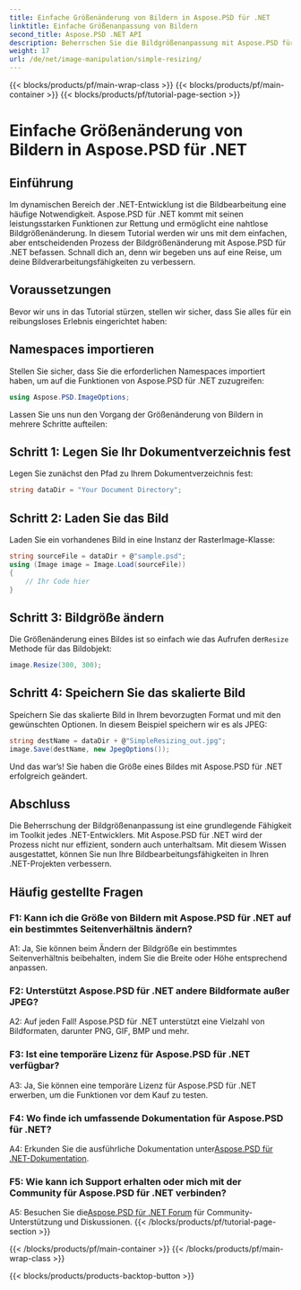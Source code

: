 ```yaml
---
title: Einfache Größenänderung von Bildern in Aspose.PSD für .NET
linktitle: Einfache Größenanpassung von Bildern
second_title: Aspose.PSD .NET API
description: Beherrschen Sie die Bildgrößenanpassung mit Aspose.PSD für .NET. Effizient, nahtlos und leistungsstark. Verbessern Sie Ihre .NET-Projekte mühelos.
weight: 17
url: /de/net/image-manipulation/simple-resizing/
---
```


{{< blocks/products/pf/main-wrap-class >}}
{{< blocks/products/pf/main-container >}}
{{< blocks/products/pf/tutorial-page-section >}}

# Einfache Größenänderung von Bildern in Aspose.PSD für .NET

## Einführung

Im dynamischen Bereich der .NET-Entwicklung ist die Bildbearbeitung eine häufige Notwendigkeit. Aspose.PSD für .NET kommt mit seinen leistungsstarken Funktionen zur Rettung und ermöglicht eine nahtlose Bildgrößenänderung. In diesem Tutorial werden wir uns mit dem einfachen, aber entscheidenden Prozess der Bildgrößenänderung mit Aspose.PSD für .NET befassen. Schnall dich an, denn wir begeben uns auf eine Reise, um deine Bildverarbeitungsfähigkeiten zu verbessern.

## Voraussetzungen

Bevor wir uns in das Tutorial stürzen, stellen wir sicher, dass Sie alles für ein reibungsloses Erlebnis eingerichtet haben:

## Namespaces importieren

Stellen Sie sicher, dass Sie die erforderlichen Namespaces importiert haben, um auf die Funktionen von Aspose.PSD für .NET zuzugreifen:

```csharp
using Aspose.PSD.ImageOptions;
```

Lassen Sie uns nun den Vorgang der Größenänderung von Bildern in mehrere Schritte aufteilen:

## Schritt 1: Legen Sie Ihr Dokumentverzeichnis fest

Legen Sie zunächst den Pfad zu Ihrem Dokumentverzeichnis fest:

```csharp
string dataDir = "Your Document Directory";
```

## Schritt 2: Laden Sie das Bild

Laden Sie ein vorhandenes Bild in eine Instanz der RasterImage-Klasse:

```csharp
string sourceFile = dataDir + @"sample.psd";
using (Image image = Image.Load(sourceFile))
{
    // Ihr Code hier
}
```

## Schritt 3: Bildgröße ändern

 Die Größenänderung eines Bildes ist so einfach wie das Aufrufen der`Resize` Methode für das Bildobjekt:

```csharp
image.Resize(300, 300);
```

## Schritt 4: Speichern Sie das skalierte Bild

Speichern Sie das skalierte Bild in Ihrem bevorzugten Format und mit den gewünschten Optionen. In diesem Beispiel speichern wir es als JPEG:

```csharp
string destName = dataDir + @"SimpleResizing_out.jpg";
image.Save(destName, new JpegOptions());
```

Und das war’s! Sie haben die Größe eines Bildes mit Aspose.PSD für .NET erfolgreich geändert.

## Abschluss

Die Beherrschung der Bildgrößenanpassung ist eine grundlegende Fähigkeit im Toolkit jedes .NET-Entwicklers. Mit Aspose.PSD für .NET wird der Prozess nicht nur effizient, sondern auch unterhaltsam. Mit diesem Wissen ausgestattet, können Sie nun Ihre Bildbearbeitungsfähigkeiten in Ihren .NET-Projekten verbessern.

## Häufig gestellte Fragen

### F1: Kann ich die Größe von Bildern mit Aspose.PSD für .NET auf ein bestimmtes Seitenverhältnis ändern?

A1: Ja, Sie können beim Ändern der Bildgröße ein bestimmtes Seitenverhältnis beibehalten, indem Sie die Breite oder Höhe entsprechend anpassen.

### F2: Unterstützt Aspose.PSD für .NET andere Bildformate außer JPEG?

A2: Auf jeden Fall! Aspose.PSD für .NET unterstützt eine Vielzahl von Bildformaten, darunter PNG, GIF, BMP und mehr.

### F3: Ist eine temporäre Lizenz für Aspose.PSD für .NET verfügbar?

A3: Ja, Sie können eine temporäre Lizenz für Aspose.PSD für .NET erwerben, um die Funktionen vor dem Kauf zu testen.

### F4: Wo finde ich umfassende Dokumentation für Aspose.PSD für .NET?

 A4: Erkunden Sie die ausführliche Dokumentation unter[Aspose.PSD für .NET-Dokumentation](https://reference.aspose.com/psd/net/).

### F5: Wie kann ich Support erhalten oder mich mit der Community für Aspose.PSD für .NET verbinden?

 A5: Besuchen Sie die[Aspose.PSD für .NET Forum](https://forum.aspose.com/c/psd/34) für Community-Unterstützung und Diskussionen.
{{< /blocks/products/pf/tutorial-page-section >}}

{{< /blocks/products/pf/main-container >}}
{{< /blocks/products/pf/main-wrap-class >}}

{{< blocks/products/products-backtop-button >}}
